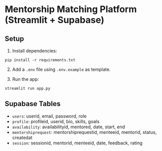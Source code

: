 
# Mentorship Matching Platform (Streamlit + Supabase)

## Setup
1. Install dependencies:
```
pip install -r requirements.txt
```

2. Add a `.env` file using `.env.example` as template.

3. Run the app:
```
streamlit run app.py
```

## Supabase Tables
- `users`: userid, email, password, role
- `profile`: profileid, userid, bio, skills, goals
- `availability`: availabilityid, mentored, date, start, end
- `mentorshiprequest`: mentorshiprequestid, menteeid, mentorid, status, createdat
- `session`: sessionid, mentorid, menteeid, date, feedback, rating
